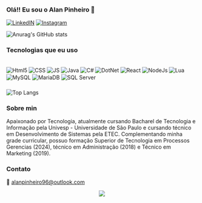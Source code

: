 
### Olá!! Eu sou o Alan Pinheiro 👋

[![LinkedIN](https://img.shields.io/badge/LinkedIn-0077B5?style=for-the-badge&logo=linkedin&logoColor=white)](https://www.linkedin.com/in/alan-pinheiro-355906184/)
[![Instagram](https://img.shields.io/badge/Instagram-E4405F?style=for-the-badge&logo=instagram&logoColor=white)](https://www.instagram.com/iaealann//)

![Anurag's GitHub stats](https://github-readme-stats.vercel.app/api?username=alanpinheiro96&show_icons=true&theme=tokyonight)

### Tecnologias que eu uso

<div style="display: incline_block"><br/>
    <img align="center" alt="Html5" src="https://img.shields.io/badge/HTML5-E34F26?style=for-the-badge&logo=html5&logoColor=white" />
    <img align="center" alt="CSS" src="https://img.shields.io/badge/CSS-239120?&style=for-the-badge&logo=css3&logoColor=white" />
    <img align="center" alt="JS" src="https://img.shields.io/badge/JavaScript-F7DF1E?style=for-the-badge&logo=javascript&logoColor=black" />
    <img align="center" alt="Java" src="https://img.shields.io/badge/Java-ED8B00?style=for-the-badge&logo=openjdk&logoColor=black" />
    <img align="center" alt="C#" src="https://img.shields.io/badge/C%23-239120?style=for-the-badge&logo=c-sharp&logoColor=white" />
    <img align="center" alt="DotNet" src="https://img.shields.io/badge/.NET-5C2D91?style=for-the-badge&logo=.net&logoColor=white" />
    <img align="center" alt="React" src="https://img.shields.io/badge/React-20232A?style=for-the-badge&logo=react&logoColor=61DAFB" />
    <img align="center" alt="NodeJs" src="https://img.shields.io/badge/Node.js-43853D?style=for-the-badge&logo=node.js&logoColor=white" />
    <img align="center" alt="Lua" src="https://img.shields.io/badge/Lua-2C2D72?style=for-the-badge&logo=lua&logoColor=white" />
    <img align="center" alt="MySQL" src="https://img.shields.io/badge/MySQL-005C84?style=for-the-badge&logo=mysql&logoColor=white" />
    <img align="center" alt="MariaDB" src="https://img.shields.io/badge/MariaDB-003545?style=for-the-badge&logo=mariadb&logoColor=white" />
    <img align="center" alt="SQL Server" src="https://img.shields.io/badge/Microsoft%20SQL%20Server-CC2927?style=for-the-badge&logo=microsoft%20sql%20server&logoColor=white" />
</div>

###
![Top Langs](https://github-readme-stats.vercel.app/api/top-langs/?username=alanpinheiro96&layout=compact)

### Sobre min
Apaixonado por Tecnologia, atualmente cursando Bacharel de Tecnologia e Informação pela Univesp - Universidade de São Paulo e cursando técnico em Desenvolvimento de Sistemas pela ETEC.
Complementando minha grade curricular, possuo formação Superior de Tecnologia em Processos Gerencias (2024), técnico em Administração (2018) e Técnico em Marketing (2019).

### Contato
📧 alanpinheiro96@outlook.com

<div alig='center'>
    <p align='center'><img align='center' src="<img src="https://visit-counter.vercel.app/counter.png?page=https%3A%2F%2Fgithub.com%2Falanpinheiro96&s=40&c=4400ff&bg=00000000&no=2&ff=digi&tb=Visitantes%3A+&ta="/></p>
</div>
